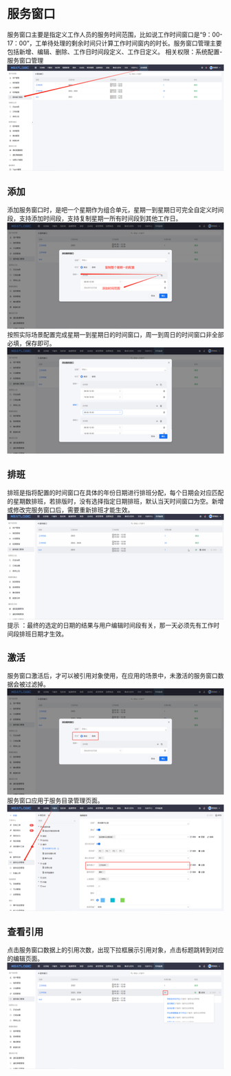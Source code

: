 # 服务窗口
服务窗口主要是指定义工作人员的服务时间范围，比如说工作时间窗口是“9：00-17：00”，工单待处理的剩余时间只计算工作时间窗内的时长。服务窗口管理主要包括新增、编辑、删除、工作日时间段定义、工作日定义。
相关权限：系统配置-服务窗口管理
![](README_IMAGES/work_schedule/schedule_job.png)

## 添加
添加服务窗口时，是吧一个星期作为组合单元，星期一到星期日可完全自定义时间段，支持添加时间段，支持复制星期一所有时间段到其他工作日。
![](README_IMAGES/work_schedule/add_time_range.png)
按照实际场景配置完成星期一到星期日的时间窗口，周一到周日的时间窗口非全部必填，保存即可。
![](README_IMAGES/work_schedule/add_work_schedule.png)

## 排班
排班是指将配置的时间窗口在具体的年份日期进行排班分配，每个日期会对应匹配的星期数排班，若排版时，没有选择指定日期排班，默认当天时间窗口为空。新增或修改完服务窗口后，需要重新排班才能生效。
![](README_IMAGES/work_schedule/scheduling.gif)
提示 ：最终的选定的日期的结果与用户编辑时间段有关，那一天必须先有工作时间段排班日期才生效。

## 激活
服务窗口激活后，才可以被引用对象使用，在应用的场景中，未激活的服务窗口数据会被过滤掉。
![](README_IMAGES/work_schedule/status.png)
服务窗口应用于服务目录管理页面。
![](README_IMAGES/work_schedule/using.png)

## 查看引用
点击服务窗口数据上的引用次数，出现下拉框展示引用对象，点击标题跳转到对应的编辑页面。
![](README_IMAGES/work_schedule/references.png)